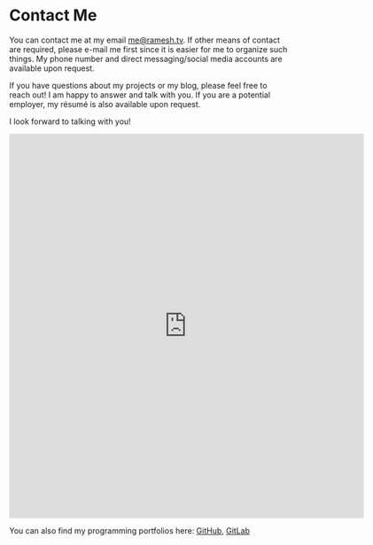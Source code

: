 # Contact Me

You can contact me at my email [me@ramesh.tv](mailto:me@ramesh.tv). If other means of contact are required, please e-mail me first since
it is easier for me to organize such things. My phone number and direct messaging/social media accounts are available upon request.

If you have questions about my projects or my blog, please feel free to reach out! I am happy to answer and talk with you. If you are a potential employer,
my résumé is also available upon request. 

I look forward to talking with you!

<iframe src="https://docs.google.com/forms/d/e/1FAIpQLSfnAh4vU9AYFQyOkkv-NF2JODE-SMlYTU65bohAILbDEl8yuQ/viewform?embedded=true" width="640" height="694" frameborder="0" marginheight="0" marginwidth="0">Loading…</iframe>

You can also find my programming portfolios here:
[GitHub](https://github.com/yuv418), [GitLab](https://gitlab.com/cdknight)
